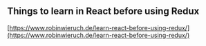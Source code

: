 ## Things to learn in React before using Redux
  
  [https://www.robinwieruch.de/learn-react-before-using-redux/](https://www.robinwieruch.de/learn-react-before-using-redux/)